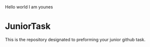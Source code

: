 Hello world 
I am younes 
# JuniorTask
This is the repository designated to preforming your junior github task.
